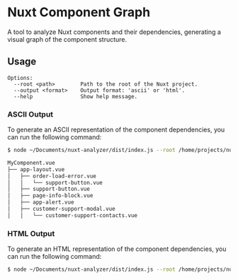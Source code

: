 # Nuxt Component Graph

A tool to analyze Nuxt components and their dependencies, generating a visual graph of the component structure.

## Usage

````
Options:
  --root <path>        Path to the root of the Nuxt project.
  --output <format>    Output format: 'ascii' or 'html'.
  --help               Show help message.
````

### ASCII Output
To generate an ASCII representation of the component dependencies, you can run the following command:

```bash
$ node ~/Documents/nuxt-analyzer/dist/index.js --root /home/projects/nuxt-project /home/projects/nuxt-project/components/MyComponent.vue --output=ascii

MyComponent.vue
├── app-layout.vue
│   ├── order-load-error.vue
│   │   └── support-button.vue
│   ├── support-button.vue
│   ├── page-info-block.vue
│   ├── app-alert.vue
│   ├── customer-support-modal.vue
│   │   └── customer-support-contacts.vue
```

### HTML Output
To generate an HTML representation of the component dependencies, you can run the following command:

```bash
$ node ~/Documents/nuxt-analyzer/dist/index.js --root /home/projects/nuxt-project /home/projects/nuxt-project/components/MyComponent.vue --output=html
```
